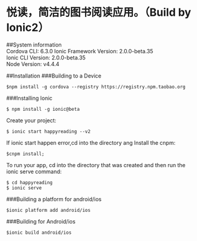 # 悦读，简洁的图书阅读应用。（Build by Ionic2）
 
##System information  
    Cordova CLI: 6.3.0 
    Ionic Framework Version: 2.0.0-beta.35  
    Ionic CLI Version: 2.0.0-beta.35  
    Node Version: v4.4.4  
     
##Installation
###Building to a Device  

    $npm install -g cordova --registry https://registry.npm.taobao.org
    
###Installing Ionic
 
    $ npm install -g ionic@beta  
    
    
 Create your project:  
 
    $ ionic start happyreading --v2
    
If ionic start happen error,cd into the directory ang Install the cnpm:

    $cnpm install;
    
 To run your app, cd into the directory that was created and then run the ionic serve command:  
 
    $ cd happyreading  
    $ ionic serve  

 
###Building a platform for android/ios

    $ionic platform add android/ios
   
###Building for Android/ios

    $ionic build android/ios

